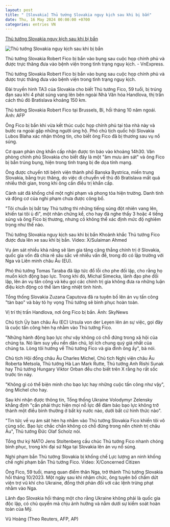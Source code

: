 ```yaml
---
layout: post
title: " [Slovakia] Thủ tướng Slovakia nguy kịch sau khi bị bắn"
date: Thu, 16 May 2024 00:00:00 +0700
categories: entries VN
---
```

[Thủ tướng Slovakia nguy kịch sau khi bị bắn](https://vnexpress.net/thu-tuong-slovakia-nguy-kich-sau-khi-bi-ban-4746538.html)

![Thủ tướng Slovakia nguy kịch sau khi bị bắn](https://i2-vnexpress.vnecdn.net/2024/05/15/33Z982Yhighres97531698373133-1-4827-3748-1715779444.jpg?w=1200&h=0&q=100&dpr=1&fit=crop&s=vlvB8NMrm05xBhR8m6lf1w)

Thủ tướng Slovakia Robert Fico bị bắn vào bụng sau cuộc họp chính phủ và được trực thăng đưa vào bệnh viện trong tình trạng nguy kịch. - VnExpress.

Thủ tướng Slovakia Robert Fico bị bắn vào bụng sau cuộc họp chính phủ và được trực thăng đưa vào bệnh viện trong tình trạng nguy kịch.

Đài truyền hình TA3 của Slovakia cho biết Thủ tướng Fico, 59 tuổi, bị trúng đạn sau khi 4 phát súng vang lên bên ngoài Nhà Văn hóa Handlova, thị trấn cách thủ đô Bratislava khoảng 150 km.

Thủ tướng Slovakia Robert Fico tại Brussels, Bỉ, hồi tháng 10 năm ngoái. Ảnh: AFP

Ông Fico bị bắn khi vừa kết thúc cuộc họp chính phủ tại tòa nhà này và bước ra ngoài gặp những người ủng hộ. Phó chủ tịch quốc hội Slovakia Lubos Blaha xác nhận thông tin, cho biết ông Fico đã bị thương sau vụ nổ súng.

Cơ quan phản ứng khẩn cấp nhận được tin báo vào khoảng 14h30. Văn phòng chính phủ Slovakia cho biết đây là một "âm mưu ám sát" và ông Fico bị bắn trúng bụng, hiện trong tình trạng bị đe dọa tính mạng.

Ông được chuyển tới bệnh viện thành phố Banska Bystrica, miền trung Slovakia, bằng trực thăng, do việc di chuyển về thủ đô Bratislava mất quá nhiều thời gian, trong khi ông cần điều trị khẩn cấp.

Cảnh sát đã khống chế một nghi phạm và phong tỏa hiện trường. Danh tính và động cơ của nghi phạm chưa được công bố.

"Tôi chuẩn bị bắt tay Thủ tướng thì những tiếng súng đột nhiên vang lên, khiến tai tôi ù đi", một nhân chứng kể, cho hay đã nghe thấy 3 hoặc 4 tiếng súng và ông Fico bị thương, nhưng cô không thể xác định mức độ nghiêm trọng như thế nào.

Thủ tướng Slovakia nguy kịch sau khi bị bắn Khoảnh khắc Thủ tướng Fico được đưa lên xe sau khi bị bắn. Video: X/Sulaiman Ahmed

Vụ ám sát nhiều khả năng sẽ làm gia tăng căng thẳng chính trị ở Slovakia, quốc gia vốn đã chia rẽ sâu sắc về nhiều vấn đề, trong đó có lập trường với Nga và Liên minh châu Âu (EU).

Phó thủ tướng Tomas Taraba đã lập tức đổ lỗi cho phe đối lập, cho rằng họ muốn kích động bạo lực. Trong khi đó, Michal Simecka, lãnh đạo phe đối lập, lên án vụ tấn công và kêu gọi các chính trị gia không đưa ra những luận điệu kích động có thể làm tăng nhiệt tình hình.

Tổng thống Slovakia Zuzana Caputova đã ra tuyên bố lên án vụ tấn công "tàn bạo" và bày tỏ hy vọng Thủ tướng sẽ bình phục hoàn toàn.

Vị trí thị trấn Handlova, nơi ông Fico bị bắn. Ảnh: SkyNews

Chủ tịch Ủy ban châu Âu (EC) Ursula von der Leyen lên án sự việc, gọi đây là cuộc tấn công hèn hạ nhằm vào Thủ tướng Fico.

"Những hành động bạo lực như vậy không có chỗ đứng trong xã hội của chúng ta. Nó làm suy yếu nền dân chủ, lợi ích chung quý giá nhất của chúng ta. Lòng tôi hướng về Thủ tướng Fico và gia đình ông ấy", bà nói.

Chủ tịch Hội đồng châu Âu Charles Michel, Chủ tịch Nghị viện châu Âu Roberta Metsola, Thủ tướng Hà Lan Mark Rutte, Thủ tướng Anh Rishi Sunak hay Thủ tướng Hungary Viktor Orban đều cho biết trên X rằng họ rất sốc trước tin này.

"Không gì có thể biện minh cho bạo lực hay những cuộc tấn công như vậy", ông Michel cho hay.

Sau khi nhận được thông tin, Tổng thống Ukraine Volodymyr Zelensky khẳng định "cần phải thực hiện mọi nỗ lực để đảm bảo bạo lực không trở thành một điều bình thường ở bất kỳ nước nào, dưới bất cứ hình thức nào".

"Tin tức về vụ ám sát hèn hạ nhằm vào Thủ tướng Slovakia Fico khiến tôi vô cùng sốc. Bạo lực chắc chắn không có chỗ đứng trong nền chính trị châu Âu", Thủ tướng Đức Olaf Scholz nói.

Tổng thư ký NATO Jens Stoltenberg cầu chúc Thủ tướng Fico nhanh chóng bình phục, trong khi đại sứ Nga tại Slovakia lên án vụ nổ súng.

Nghi phạm bắn Thủ tướng Slovakia bị khống chế Lực lượng an ninh khống chế nghi phạm bắn Thủ tướng Fico. Video: X/Concerned Citizen

Ông Fico, 59 tuổi, mang quan điểm thân Nga, trở thành Thủ tướng Slovakia hồi tháng 10/2023. Một ngày sau khi nhậm chức, ông tuyên bố chấm dứt viện trợ vũ khí cho Ukraine, đồng thời phản đối với các lệnh trừng phạt nhằm vào Nga.

Lãnh đạo Slovakia hồi tháng một cho rằng Ukraine không phải là quốc gia độc lập, có chủ quyền mà chịu ảnh hưởng và nằm dưới sự kiểm soát hoàn toàn của Mỹ.

Vũ Hoàng (Theo Reuters, AFP, AP)

